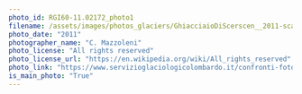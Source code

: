 ```yaml
---
photo_id: RGI60-11.02172_photo1
filename: /assets/images/photos_glaciers/GhiacciaioDiScerscen__2011-scaled.jpg
photo_date: "2011"
photographer_name: "C. Mazzoleni"
photo_license: "All rights reserved"
photo_license_url: "https://en.wikipedia.org/wiki/All_rights_reserved"
photo_link: "https://www.servizioglaciologicolombardo.it/confronti-fotografici/"
is_main_photo: "True"
---
```

